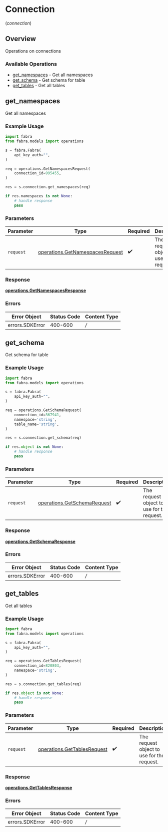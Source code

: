 # Connection
(*connection*)

## Overview

Operations on connections

### Available Operations

* [get_namespaces](#get_namespaces) - Get all namespaces
* [get_schema](#get_schema) - Get schema for table
* [get_tables](#get_tables) - Get all tables

## get_namespaces

Get all namespaces

### Example Usage

```python
import fabra
from fabra.models import operations

s = fabra.Fabra(
    api_key_auth="",
)

req = operations.GetNamespacesRequest(
    connection_id=995455,
)

res = s.connection.get_namespaces(req)

if res.namespaces is not None:
    # handle response
    pass
```

### Parameters

| Parameter                                                                          | Type                                                                               | Required                                                                           | Description                                                                        |
| ---------------------------------------------------------------------------------- | ---------------------------------------------------------------------------------- | ---------------------------------------------------------------------------------- | ---------------------------------------------------------------------------------- |
| `request`                                                                          | [operations.GetNamespacesRequest](../../models/operations/getnamespacesrequest.md) | :heavy_check_mark:                                                                 | The request object to use for the request.                                         |


### Response

**[operations.GetNamespacesResponse](../../models/operations/getnamespacesresponse.md)**
### Errors

| Error Object    | Status Code     | Content Type    |
| --------------- | --------------- | --------------- |
| errors.SDKError | 400-600         | */*             |

## get_schema

Get schema for table

### Example Usage

```python
import fabra
from fabra.models import operations

s = fabra.Fabra(
    api_key_auth="",
)

req = operations.GetSchemaRequest(
    connection_id=367941,
    namespace='string',
    table_name='string',
)

res = s.connection.get_schema(req)

if res.object is not None:
    # handle response
    pass
```

### Parameters

| Parameter                                                                  | Type                                                                       | Required                                                                   | Description                                                                |
| -------------------------------------------------------------------------- | -------------------------------------------------------------------------- | -------------------------------------------------------------------------- | -------------------------------------------------------------------------- |
| `request`                                                                  | [operations.GetSchemaRequest](../../models/operations/getschemarequest.md) | :heavy_check_mark:                                                         | The request object to use for the request.                                 |


### Response

**[operations.GetSchemaResponse](../../models/operations/getschemaresponse.md)**
### Errors

| Error Object    | Status Code     | Content Type    |
| --------------- | --------------- | --------------- |
| errors.SDKError | 400-600         | */*             |

## get_tables

Get all tables

### Example Usage

```python
import fabra
from fabra.models import operations

s = fabra.Fabra(
    api_key_auth="",
)

req = operations.GetTablesRequest(
    connection_id=820803,
    namespace='string',
)

res = s.connection.get_tables(req)

if res.object is not None:
    # handle response
    pass
```

### Parameters

| Parameter                                                                  | Type                                                                       | Required                                                                   | Description                                                                |
| -------------------------------------------------------------------------- | -------------------------------------------------------------------------- | -------------------------------------------------------------------------- | -------------------------------------------------------------------------- |
| `request`                                                                  | [operations.GetTablesRequest](../../models/operations/gettablesrequest.md) | :heavy_check_mark:                                                         | The request object to use for the request.                                 |


### Response

**[operations.GetTablesResponse](../../models/operations/gettablesresponse.md)**
### Errors

| Error Object    | Status Code     | Content Type    |
| --------------- | --------------- | --------------- |
| errors.SDKError | 400-600         | */*             |
